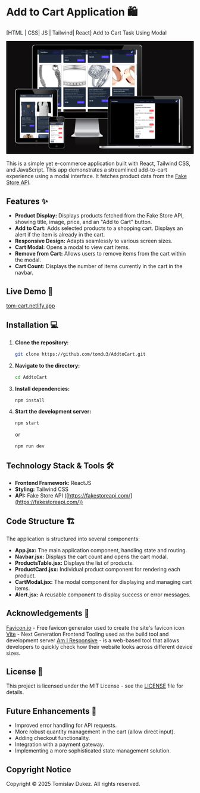 # Add to Cart Application 🛍️
[HTML | CSS| JS | Tailwind| React] Add to Cart Task Using Modal

![Responsive Web Site Screenshot](./docs/amiresponsive.png)

This is a simple yet e-commerce application built with React, Tailwind CSS, and JavaScript.  This app demonstrates a streamlined add-to-cart experience using a modal interface. It fetches product data from the [Fake Store API](https://fakestoreapi.com/).

## Features ✨

*   **Product Display:**  Displays products fetched from the Fake Store API, showing title, image, price, and an "Add to Cart" button.
*   **Add to Cart:** Adds selected products to a shopping cart.  Displays an alert if the item is already in the cart.
*   **Responsive Design:**  Adapts seamlessly to various screen sizes.
*   **Cart Modal:** Opens a modal to view cart items.
*   **Remove from Cart:**  Allows users to remove items from the cart within the modal.
*   **Cart Count:** Displays the number of items currently in the cart in the navbar.

## Live Demo 🚀

[tom-cart.netlify.app](https://tom-cart.netlify.app)


## Installation 💻

1.  **Clone the repository:**

    ```bash
    git clone https://github.com/tomdu3/AddtoCart.git
    ```

2.  **Navigate to the directory:**

    ```bash
    cd AddtoCart
    ```

3.  **Install dependencies:**

    ```bash
    npm install
    ```

4.  **Start the development server:**

    ```bash
    npm start
    ```
    or
    ```bash
    npm run dev
    ```

## Technology Stack & Tools 🛠️

*   **Frontend Framework:** ReactJS
*   **Styling:** Tailwind CSS
*   **API:** Fake Store API ([https://fakestoreapi.com/](https://fakestoreapi.com/))


## Code Structure 🏗️

The application is structured into several components:

*   **App.jsx:** The main application component, handling state and routing.
*   **Navbar.jsx:** Displays the cart count and opens the cart modal.
*   **ProductsTable.jsx:** Displays the list of products.
*   **ProductCard.jsx:** Individual product component for rendering each product.
*   **CartModal.jsx:** The modal component for displaying and managing cart items.
*   **Alert.jsx:** A reusable component to display success or error messages.

## Acknowledgements 🙏

[Favicon.io](https://favicon.io/) - Free favicon generator used to create the site's favicon icon
[Vite](https://vitejs.dev/) - Next Generation Frontend Tooling used as the build tool and development server
[Am I Responsive](https://ui.dev/amiresponsive) - is a web-based tool that allows developers to quickly check how their website looks across different device sizes.

## License 📄

This project is licensed under the MIT License - see the [LICENSE](LICENSE) file for details.

## Future Enhancements 🚀

*   Improved error handling for API requests.
*   More robust quantity management in the cart (allow direct input).
*   Adding checkout functionality.
*   Integration with a payment gateway.
*   Implementing a more sophisticated state management solution.

## Copyright Notice
Copyright © 2025 Tomislav Dukez. All rights reserved.